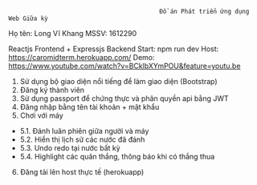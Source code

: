                                               Đồ án Phát triển ứng dụng Web Giữa kỳ
Họ tên: Long Vĩ Khang
MSSV: 1612290

Reactjs Frontend + Expressjs Backend
Start: npm run dev
Host: https://caromidterm.herokuapp.com/
Demo: https://www.youtube.com/watch?v=BCklbXYmPOU&feature=youtu.be

1.	Sử dụng bộ giao diện nổi tiếng để làm giao diện (Bootstrap)
2.	Đăng ký thành viên
3.	Sử dụng passport để chứng thực và phân quyền api bằng JWT
4.	Đăng nhập bằng tên tài khoản + mật khẩu
5. Chơi với máy	
  - 5.1.	Đánh luân phiên giữa người và máy	
  - 5.2.	Hiển thị lịch sử các nước đã đánh
  - 5.3.	Undo redo tại nước bất kỳ
  - 5.4.	Highlight các quân thắng, thông báo khi có thắng thua
6. Đăng tải lên host thực tế (herokuapp)


